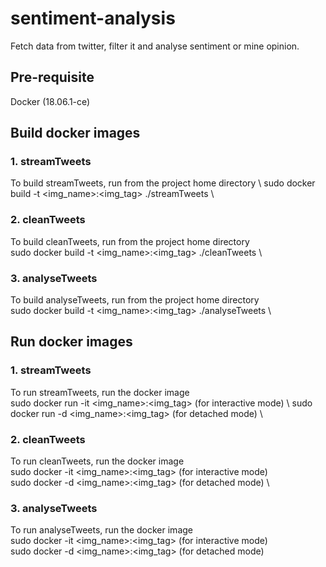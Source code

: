 # sentiment-analysis
Fetch data from twitter, filter it and analyse sentiment or mine opinion.

## Pre-requisite
Docker  (18.06.1-ce)

## Build docker images

### 1. streamTweets
To build streamTweets, run from the project home directory \ 
  sudo docker build -t <img_name>:<img_tag> ./streamTweets \

### 2. cleanTweets
To build cleanTweets, run from the project home directory \
  sudo docker build -t <img_name>:<img_tag> ./cleanTweets \

### 3. analyseTweets
To build analyseTweets, run from the project home directory \
  sudo docker build -t <img_name>:<img_tag> ./analyseTweets \

## Run docker images

### 1. streamTweets
To run streamTweets, run the docker image \
  sudo docker run -it <img_name>:<img_tag>   (for interactive mode) \ 
  sudo docker run -d <img_name>:<img_tag>    (for detached mode) \
  
### 2. cleanTweets
To run cleanTweets, run the docker image \
  sudo docker -it <img_name>:<img_tag>       (for interactive mode) \
  sudo docker -d <img_name>:<img_tag>        (for detached mode) \

### 3. analyseTweets
To run analyseTweets, run the docker image \
  sudo docker -it <img_name>:<img_tag>       (for interactive mode) \
  sudo docker -d <img_name>:<img_tag>        (for detached mode) 
